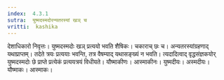 ```yaml
---
index:  4.3.1
sutra:  युष्मदस्मदोरन्यतरस्यां खञ् च
vritti:  kashika 
---
```


देशाधिकारो निवृत्तः। युष्मदस्मदोः खञ् प्रत्ययो भवति शैषिकः। चकाराच् छः च। अन्यतरस्यांग्रहणाद् यथाप्राप्तम्। तदेते त्रयः प्रत्ययाः भवन्ति, तत्र वैषम्याद् यथासङ्ख्यं न भवति। त्यदादित्वाद् वृद्धसंज्ञकयोर् युष्मदस्मदोः छे प्राप्ते प्रत्येकं प्रत्ययत्रयं विधीयते। यौष्माकीणः। आस्माकीनः। युष्मदीयः। अस्मदीयः। यौष्माकः। आस्माकः।

